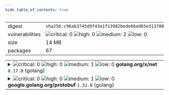 ```yaml
---
hide_table_of_contents: true
---
```


<table>
<tr><td>digest</td><td><code>sha256:c96ab3745d9f43a1f13982bede66ad65e313780ace677243adcb1ba60db480af</code></td><tr><tr><td>vulnerabilities</td><td><img alt="critical: 0" src="https://img.shields.io/badge/critical-0-lightgrey"/> <img alt="high: 0" src="https://img.shields.io/badge/high-0-lightgrey"/> <img alt="medium: 2" src="https://img.shields.io/badge/medium-2-fbb552"/> <img alt="low: 0" src="https://img.shields.io/badge/low-0-lightgrey"/> <!-- unspecified: 0 --></td></tr>
<tr><td>size</td><td>14 MB</td></tr>
<tr><td>packages</td><td>67</td></tr>
</table>
</details></table>
</details>

<table>
<tr><td valign="top">
<details><summary><img alt="critical: 0" src="https://img.shields.io/badge/C-0-lightgrey"/> <img alt="high: 0" src="https://img.shields.io/badge/H-0-lightgrey"/> <img alt="medium: 1" src="https://img.shields.io/badge/M-1-fbb552"/> <img alt="low: 0" src="https://img.shields.io/badge/L-0-lightgrey"/> <!-- unspecified: 0 --><strong>golang.org/x/net</strong> <code>0.17.0</code> (golang)</summary>

<small><code>pkg:golang/golang.org/x/net@0.17.0</code></small><br/>
<a href="https://scout.docker.com/v/CVE-2023-45288?s=github&n=net&ns=golang.org%2Fx&t=golang&vr=%3C0.23.0"><img alt="medium 5.3: CVE--2023--45288" src="https://img.shields.io/badge/CVE--2023--45288-lightgrey?label=medium%205.3&labelColor=fbb552"/></a> <i>Uncontrolled Resource Consumption</i>

<table>
<tr><td>Affected range</td><td><code>&lt;0.23.0</code></td></tr>
<tr><td>Fixed version</td><td><code>0.23.0</code></td></tr>
<tr><td>CVSS Score</td><td><code>5.3</code></td></tr>
<tr><td>CVSS Vector</td><td><code>CVSS:3.1/AV:N/AC:L/PR:N/UI:N/S:U/C:N/I:N/A:L</code></td></tr>
<tr><td>EPSS Score</td><td><code>0.04%</code></td></tr>
<tr><td>EPSS Percentile</td><td><code>14th percentile</code></td></tr>
</table>

<details><summary>Description</summary>
<blockquote>

An attacker may cause an HTTP/2 endpoint to read arbitrary amounts of header data by sending an excessive number of CONTINUATION frames. Maintaining HPACK state requires parsing and processing all HEADERS and CONTINUATION frames on a connection. When a request's headers exceed MaxHeaderBytes, no memory is allocated to store the excess headers, but they are still parsed. This permits an attacker to cause an HTTP/2 endpoint to read arbitrary amounts of header data, all associated with a request which is going to be rejected. These headers can include Huffman-encoded data which is significantly more expensive for the receiver to decode than for an attacker to send. The fix sets a limit on the amount of excess header frames we will process before closing a connection.

</blockquote>
</details>
</details></td></tr>

<tr><td valign="top">
<details><summary><img alt="critical: 0" src="https://img.shields.io/badge/C-0-lightgrey"/> <img alt="high: 0" src="https://img.shields.io/badge/H-0-lightgrey"/> <img alt="medium: 1" src="https://img.shields.io/badge/M-1-fbb552"/> <img alt="low: 0" src="https://img.shields.io/badge/L-0-lightgrey"/> <!-- unspecified: 0 --><strong>google.golang.org/protobuf</strong> <code>1.31.0</code> (golang)</summary>

<small><code>pkg:golang/google.golang.org/protobuf@1.31.0</code></small><br/>
<a href="https://scout.docker.com/v/CVE-2024-24786?s=github&n=protobuf&ns=google.golang.org&t=golang&vr=%3C1.33.0"><img alt="medium : CVE--2024--24786" src="https://img.shields.io/badge/CVE--2024--24786-lightgrey?label=medium%20&labelColor=fbb552"/></a> <i>Loop with Unreachable Exit Condition ('Infinite Loop')</i>

<table>
<tr><td>Affected range</td><td><code>&lt;1.33.0</code></td></tr>
<tr><td>Fixed version</td><td><code>1.33.0</code></td></tr>
<tr><td>EPSS Score</td><td><code>0.04%</code></td></tr>
<tr><td>EPSS Percentile</td><td><code>17th percentile</code></td></tr>
</table>

<details><summary>Description</summary>
<blockquote>

The protojson.Unmarshal function can enter an infinite loop when unmarshaling certain forms of invalid JSON. This condition can occur when unmarshaling into a message which contains a google.protobuf.Any value, or when the UnmarshalOptions.DiscardUnknown option is set.

</blockquote>
</details>
</details></td></tr>
</table>

